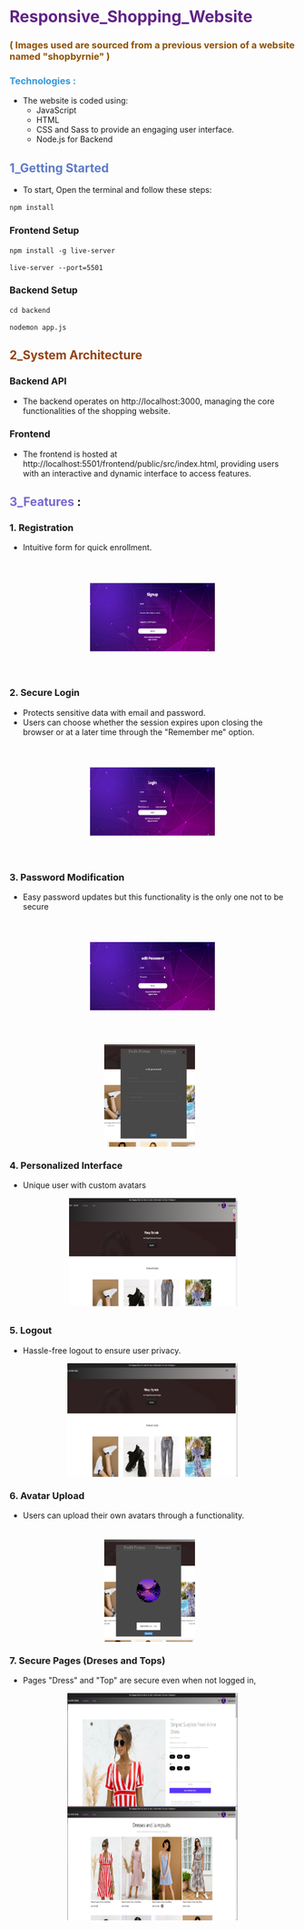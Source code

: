 # <span style="color: #612486">Responsive_Shopping_Website </span>
### <span style="color: #8f5000;">( **Images used are sourced from a previous version of a website named "shopbyrnie"** )</span>
### <span style="color: #3498db;">Technologies : </span>
- The website is coded using:
  - JavaScript
  - HTML
  - CSS
  and Sass to provide an engaging user interface.
  - Node.js for Backend
## <span style="color: #5d7bc7">1_Getting Started</span>

* To start, Open the terminal and follow these steps:
```JS
npm install
```
### Frontend Setup
  
```JS
npm install -g live-server
```
```JS
live-server --port=5501
```
### Backend Setup
```JS
cd backend
```
```JS
nodemon app.js 
```

## <span style="color: #934213">2_System Architecture</span>

### Backend API
- The backend operates on http://localhost:3000, managing the core functionalities of the shopping website.


### Frontend
- The frontend is hosted at http://localhost:5501/frontend/public/src/index.html, providing users with an interactive and dynamic interface to access features.


## <span style="color: #7669d1">3_Features</span> :
### 1. Registration
- Intuitive form for quick enrollment.

<img src="./frontend/public/img/md/Capture4.PNG" alt="connexion" width="300" height="200" style="display: block; margin: auto;clip-path: inset(40px 40px 40px 40px);">

### 2. Secure Login
- Protects sensitive data with email and password.
- Users can choose whether the session expires upon closing the browser or at a later time through the "Remember me" option.

<img src="./frontend/public/img/md/Capture3.PNG" alt="connexion" width="300" height="200" style="display: block; margin: auto;clip-path: inset(40px 40px 40px 40px);">


### 3. Password Modification
- Easy password updates but this functionality is the only one not to be secure

<img src="./frontend/public/img/md/Capture5.PNG" alt="connexion" width="300" height="200" style="display: block; margin: auto;clip-path: inset(40px 40px 40px 40px);">

<img src="./frontend/public/img/md/Capture9.PNG" alt="connexion" width="300" height="200" style="display: block; margin: auto;clip-path: inset(20px 75px 0px 65px);">

### 4. Personalized Interface
- Unique user with custom avatars 

<img src="./frontend/public/img/md/Capture.PNG" alt="connexion" width="300" height="200" style="display: block; margin: auto;clip-path: inset(0px 0px 10px 3px);">

### 5. Logout
- Hassle-free logout to ensure user privacy.

<img src="./frontend/public/img/md/Capture10.PNG" alt="connexion" width="300" height="200" style="display: block; margin: auto;clip-path: inset(0px 0px 0px 0px);">

### 6. Avatar Upload
- Users can upload their own avatars through a functionality.

<img src="./frontend/public/img/md/Capture6.PNG" alt="connexion" width="300" height="200" style="display: block; margin: auto;clip-path: inset(20px 75px 0px 65px);">

### 7. Secure Pages (Dreses and Tops)
- Pages "Dress" and "Top" are secure even when not logged in, 

<img src="./frontend/public/img/md/Capture8.PNG" alt="connexion" width="300" height="200" style="display: block; margin: auto;clip-path: inset(0px 0px 0px 0px);">

<img src="./frontend/public/img/md/Capture7.PNG" alt="connexion" width="300" height="200" style="display: block; margin: auto;clip-path: inset(0px 0px 0px 0px);">